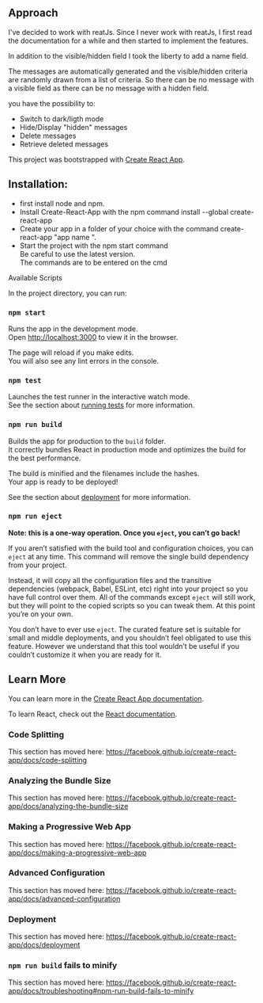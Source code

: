## Approach 

I've decided to work with reatJs.
Since I never work with reatJs, I first read the documentation for a while and then started to implement the features. 

In addition to the visible/hidden field I took the liberty to add a name field.

The messages are automatically generated and the visible/hidden criteria are randomly drawn from a list of criteria. 
So there can be no message with a visible field as there can be no message with a hidden field.

you have the possibility to:
<ul>
  <li>Switch to dark/ligth mode</li>
  <li>Hide/Display "hidden" messages</li>
  <li>Delete messages</li>
  <li>Retrieve deleted messages</li>

 </ul


This project was bootstrapped with [Create React App](https://github.com/facebook/create-react-app).
## Installation:
<ul>
  <li>first install node and npm.</li>
  <li>Install Create-React-App with the npm command install --global create-react-app
</li>
  <li>Create your app in a folder of your choice with the command create-react-app "app name ".
</li>
  <li>Start the project with the npm start command</li>
  Be careful to use the latest version.</br>
The commands are to be entered on the cmd 
 </ul

## Available Scripts

In the project directory, you can run:

### `npm start`

Runs the app in the development mode.<br />
Open [http://localhost:3000](http://localhost:3000) to view it in the browser.

The page will reload if you make edits.<br />
You will also see any lint errors in the console.

### `npm test`

Launches the test runner in the interactive watch mode.<br />
See the section about [running tests](https://facebook.github.io/create-react-app/docs/running-tests) for more information.

### `npm run build`

Builds the app for production to the `build` folder.<br />
It correctly bundles React in production mode and optimizes the build for the best performance.

The build is minified and the filenames include the hashes.<br />
Your app is ready to be deployed!

See the section about [deployment](https://facebook.github.io/create-react-app/docs/deployment) for more information.

### `npm run eject`

**Note: this is a one-way operation. Once you `eject`, you can’t go back!**

If you aren’t satisfied with the build tool and configuration choices, you can `eject` at any time. This command will remove the single build dependency from your project.

Instead, it will copy all the configuration files and the transitive dependencies (webpack, Babel, ESLint, etc) right into your project so you have full control over them. All of the commands except `eject` will still work, but they will point to the copied scripts so you can tweak them. At this point you’re on your own.

You don’t have to ever use `eject`. The curated feature set is suitable for small and middle deployments, and you shouldn’t feel obligated to use this feature. However we understand that this tool wouldn’t be useful if you couldn’t customize it when you are ready for it.

## Learn More

You can learn more in the [Create React App documentation](https://facebook.github.io/create-react-app/docs/getting-started).

To learn React, check out the [React documentation](https://reactjs.org/).

### Code Splitting

This section has moved here: https://facebook.github.io/create-react-app/docs/code-splitting

### Analyzing the Bundle Size

This section has moved here: https://facebook.github.io/create-react-app/docs/analyzing-the-bundle-size

### Making a Progressive Web App

This section has moved here: https://facebook.github.io/create-react-app/docs/making-a-progressive-web-app

### Advanced Configuration

This section has moved here: https://facebook.github.io/create-react-app/docs/advanced-configuration

### Deployment

This section has moved here: https://facebook.github.io/create-react-app/docs/deployment

### `npm run build` fails to minify

This section has moved here: https://facebook.github.io/create-react-app/docs/troubleshooting#npm-run-build-fails-to-minify

